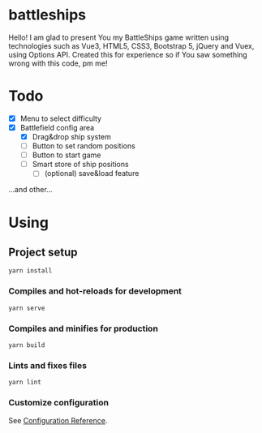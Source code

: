 # battleships

Hello! I am glad to present You my BattleShips game written using technologies such as Vue3, HTML5, CSS3, Bootstrap 5, jQuery and Vuex, using Options API. Created this for experience so if You saw something wrong with this code, pm me!

# Todo
- [x] Menu to select difficulty
- [x] Battlefield config area
  - [x] Drag&drop ship system
  - [ ] Button to set random positions
  - [ ] Button to start game
  - [ ] Smart store of ship positions
    - [ ] (optional) save&load feature
 
...and other...


# Using

## Project setup
```
yarn install
```

### Compiles and hot-reloads for development
```
yarn serve
```

### Compiles and minifies for production
```
yarn build
```

### Lints and fixes files
```
yarn lint
```

### Customize configuration
See [Configuration Reference](https://cli.vuejs.org/config/).
